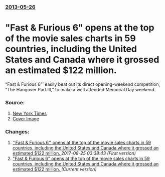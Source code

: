 ### [2013-05-26](/news/2013/05/26/index.md)

# "Fast & Furious 6" opens at the top of the movie sales charts in 59 countries, including the United States and Canada where it grossed an estimated $122 million. 

“Fast & Furious 6”’ easily beat out its direct opening-weekend competition, “The Hangover Part III,” to make a well attended Memorial Day weekend.


### Source:

1. [New York Times](http://www.nytimes.com/2013/05/27/movies/fast-furious-6-opens-as-huge-hit.html)
1. [Cover Image](https://static01.nyt.com/images/2013/05/27/arts/boxoffice/boxoffice-videoLarge.jpg)

### Changes:

1. [''Fast & Furious 6'' opens at the top of the movie sales charts in 59 countries, including the United States and Canada where it grossed an estimated $122 million. ](/news/2013/05/26/fast-furious-6-opens-at-the-top-of-the-movie-sales-charts-in-59-countries-including-the-united-states-and-canada-where-it-grossed-an.md) _2017-08-25 03:38:43 (First version)_
1. ["Fast & Furious 6" opens at the top of the movie sales charts in 59 countries, including the United States and Canada where it grossed an estimated $122 million. ](/news/2013/05/26/fast-furious-6-opens-at-the-top-of-the-movie-sales-charts-in-59-countries-including-the-united-states-and-canada-where-it-grossed-an-es.md) _(Current version)_

